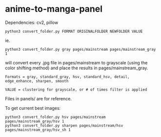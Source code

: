 # anime-to-manga-panel

Dependencies: cv2, pillow

```
python3 convert_folder.py FORMAT ORIGINALFOLDER NEWFOLDER VALUE
```

ie.
```
python3 convert_folder.py gray pages/mainstream pages/mainstream_gray 1
```

will convert every .jpg file in pages/mainstream to grayscale (using the color shifting method) and place the results in pages/mainstream_gray.

```
Formats = gray, standard_gray, hsv, standard_hsv, detail, edge_enhance, sharpen, smooth
```

```
VALUE = clustering for grayscale, or # of times filter is applied
```
Files in panels/ are for reference.

To get current best images:
```
python3 convert_folder.py hsv pages/mainstream pages/mainstream_gray/hsv 1
python3 convert_folder.py sharpen pages/mainstream/hsv pages/mainstream_gray/hsv_sh 1
```
